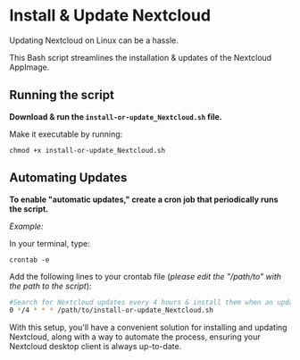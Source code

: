 # Install & Update Nextcloud
Updating Nextcloud on Linux can be a hassle.

This Bash script streamlines the installation & updates of the Nextcloud AppImage.

## Running the script
**Download & run the `install-or-update_Nextcloud.sh` file.**

Make it executable by running: 

`chmod +x install-or-update_Nextcloud.sh`

## Automating Updates
**To enable "automatic updates," create a cron job that periodically runs the script.**

*Example:*

In your terminal, type:

`crontab -e`

Add the following lines to your crontab file (_please edit the "/path/to" with the path to the script_):
```bash
#Search for Nextcloud updates every 4 hours & install them when an update is available.
0 */4 * * * /path/to/install-or-update_Nextcloud.sh
```

With this setup, you'll have a convenient solution for installing and updating Nextcloud, along with a way to automate the process, ensuring your Nextcloud desktop client is always up-to-date.
